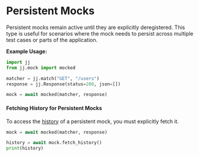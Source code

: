 # Persistent Mocks

Persistent mocks remain active until they are explicitly deregistered. This type is useful for scenarios where the mock needs to persist across multiple test cases or parts of the application.

**Example Usage:**

```python
import jj
from jj.mock import mocked

matcher = jj.match("GET", "/users")
response = jj.Response(status=200, json=[])

mock = await mocked(matcher, response)
```

#### Fetching History for Persistent Mocks

To access the [history](/docs/history) of a persistent mock, you must explicitly fetch it.

```python
mock = await mocked(matcher, response)

history = await mock.fetch_history()
print(history)
```
